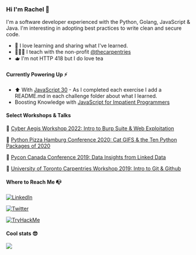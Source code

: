### Hi I'm Rachel 👋

I'm a software developer experienced with the Python, Golang, JavaScript & Java. I'm interesting in adopting best practices to write clean and secure code.

- 🍎 I love learning and sharing what I've learned.
- 👩🏻‍🏫 I teach with the non-profit [@thecarpentries](https://carpentries.org/)
- 🫖 I'm not HTTP 418 but I do love tea 

#### Currently Powering Up ⚡

- ⬆️ With [JavaScript 30](https://github.com/wesbos/JavaScript30/) - As I completed each exercise I add a README.md in each challenge folder about what I learned. 
- Boosting Knowledge with [JavaScript for Impatient Programmers](https://exploringjs.com/impatient-js/toc.html)
 
#### Select Workshops & Talks

🎉 [Cyber Aegis Workshop 2022: Intro to Burp Suite & Web Exploitation](https://docs.google.com/presentation/d/1SBCKRcQGZVdjvF8puu5WnH3cAULQwXIaBr0HiW_qaXI/edit?usp=sharing)

🎉 [Python Pizza Hamburg Conference 2020: Cat GIFS & the Ten Python Packages of 2020](https://docs.google.com/presentation/d/1m4HYGgQy2E6EJhx0Bley5M0kuDNYkfApxSodqENU1OQ/edit?usp=sharing)

🎉 [Pycon Canada Conference 2019: Data Insights from Linked Data](https://docs.google.com/presentation/d/1T57ePFj-ZWAo04vi44e3E56X8_XVkeInWIk3R_lnBM8/edit?usp=sharing)

🎉 [University of Toronto Carpentries Workshop 2019: Intro to Git & Github](https://docs.google.com/presentation/d/12bTlX9TLeKlBgRKVjLKifcON3wQde0GvZbGAUD3DaZI/edit?usp=sharing)


#### Where to Reach Me 📭

<a href="https://www.linkedin.com/in/rachelwritingcode/)"><img src="https://img.shields.io/badge/LinkedIn-0077B5?style=for-the-badge&logo=linkedin&logoColor=white" alt="LinkedIn"></a>

<a href="https://www.twitter.com/rachelwritecode"><img src="https://img.shields.io/badge/Twitter-1DA1F2?style=for-the-badge&logo=twitter&logoColor=white" alt="Twitter"></a>

<a href="https://tryhackme.com/p/jaderabbit"><img src="https://tryhackme-badges.s3.amazonaws.com/jaderabbit.png" alt="TryHackMe"></a>

#### Cool stats 😎

![](https://komarev.com/ghpvc/?username=rachelwritingcode&color=ff69b4)



